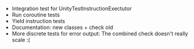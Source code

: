 * Integration test for UnityTestInstructionExectutor
* Run coroutine tests
* Yield instruction tests
* Documentation:  new classes + check old
* More discrete tests for error output: The combined check doesn't really scale :(
